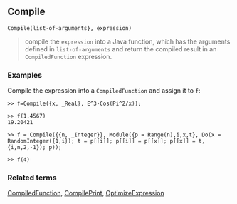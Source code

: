 ## Compile

```
Compile(list-of-arguments}, expression)
```

> compile the `expression` into a Java function, which has the arguments defined in `list-of-arguments` and return the compiled result in an `CompiledFunction` expression. 


### Examples

Compile the expression into a `CompiledFunction` and assign it to `f`:

```
>> f=Compile({x, _Real}, E^3-Cos(Pi^2/x));

>> f(1.4567) 
19.20421
```

```
>> f = Compile({{n, _Integer}}, Module({p = Range(n),i,x,t}, Do(x = RandomInteger({1,i}); t = p[[i]]; p[[i]] = p[[x]]; p[[x]] = t,{i,n,2,-1}); p));

>> f(4)
```

### Related terms 
[CompiledFunction](CompiledFunction.md), [CompilePrint](CompilePrint.md), [OptimizeExpression](OptimizeExpression.md)